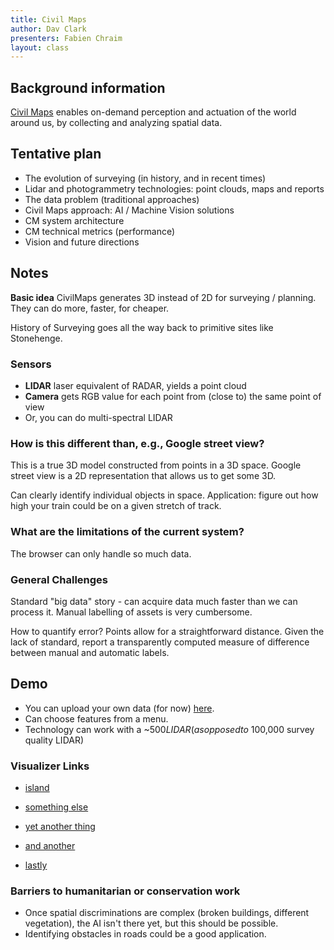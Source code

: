 ```yaml
---
title: Civil Maps
author: Dav Clark
presenters: Fabien Chraim
layout: class
---
```


## Background information

[Civil Maps](https://civilmaps.com/) enables on-demand perception and actuation
of the world around us, by collecting and analyzing spatial data.

## Tentative plan

 - The evolution of surveying (in history, and in recent times)
 - Lidar and photogrammetry technologies: point clouds, maps and reports
 - The data problem (traditional approaches)
 - Civil Maps approach: AI / Machine Vision solutions
 - CM system architecture
 - CM technical metrics (performance)
 - Vision and future directions

## Notes

**Basic idea** CivilMaps generates 3D instead of 2D for surveying / planning.
They can do more, faster, for cheaper.

History of Surveying goes all the way back to primitive sites like Stonehenge.

### Sensors

- **LIDAR** laser equivalent of RADAR, yields a point cloud
- **Camera** gets RGB value for each point from (close to) the same point of
  view
- Or, you can do multi-spectral LIDAR

### How is this different than, e.g., Google street view?

This is a true 3D model constructed from points in a 3D space. Google street
view is a 2D representation that allows us to get some 3D.

Can clearly identify individual objects in space. Application: figure out how
high your train could be on a given stretch of track.

### What are the limitations of the current system?

The browser can only handle so much data.

### General Challenges

Standard "big data" story - can acquire data much faster than we can process it. Manual labelling of assets is very cumbersome.

How to quantify error? Points allow for a straightforward distance. Given the lack of standard, report a transparently computed measure of difference between manual and automatic labels.

## Demo

- You can upload your own data (for now) [here](https://civilmaps.com/).
- Can choose features from a menu.
- Technology can work with a ~$500 LIDAR (as opposed to ~$100,000 survey quality LIDAR)

### Visualizer Links

- [island](https://node.civilmaps.com/visual/550ca0e69442bfd442ee5ef6.00a708a5-fea1-c5a3-bd6e-faaef34ecead/693917.5405360516,3915976.7794604735,275.0764393265107/0.6173168443824303,0,0.9578275973159768)

- [something else](https://node.civilmaps.com/visual/55fbef3de514d11105fd3403.f5b09c4e-e31d-307a-c80d-da36c211fb7e/-27430.733744400124,-37839.22910376916,43.01418029312265/1.5748710254376872,0,-1.6741516551377538)

- [yet another thing](https://node.civilmaps.com/visual/550ca0e69442bfd442ee5ef6.bf1bb73e-7bdc-9ed6-30b8-d71adfc80df7/481139.2151762079,3769643.8248684574,356.1442605330743/1.3385385041559645,0,4.18742577800959)

- [and another](https://node.civilmaps.com/visual/550ca0e69442bfd442ee5ef6.41393f92-0fa0-6fe7-5bab-626bb76f3dcc/701000.680219981,3912857.3267551633,347.3457447202293/1.3140903122992331,0,-0.19033753536407258)

- [lastly](https://node.civilmaps.com/visual/54ea22f146fef74337aa52cf.bd6a52f2-a59e-9795-9200-2ae7e990de41/333874.1676404711,4901851.262021269,326.29294040128923/0.9962638181617431,0,-1.0458331244197947)

### Barriers to humanitarian or conservation work

- Once spatial discriminations are complex (broken buildings, different
  vegetation), the AI isn't there yet, but this should be possible.
- Identifying obstacles in roads could be a good application.
